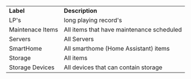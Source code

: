 <table><tbody><tr><td><strong>Label</strong></td><td><strong>Description</strong></td></tr><tr><td>LP's</td><td>long playing record's</td></tr><tr><td>Maintenace Items</td><td>All items that have maintenance scheduled</td></tr><tr><td>Servers</td><td>All Servers</td></tr><tr><td>SmartHome</td><td>All smarthome (Home Assistant) items</td></tr><tr><td>Storage</td><td>All items&nbsp;</td></tr><tr><td>Storage Devices</td><td>All devices that can contain storage</td></tr></tbody></table>